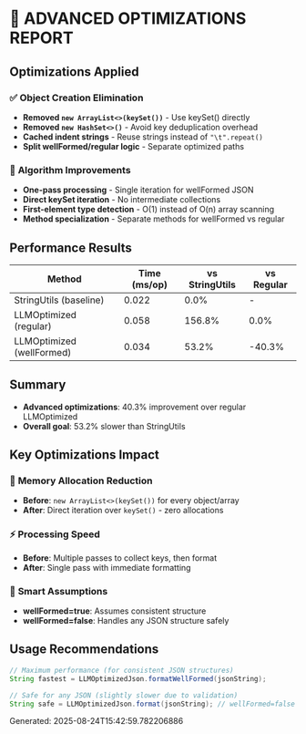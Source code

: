 # 🔧 ADVANCED OPTIMIZATIONS REPORT

## Optimizations Applied

### ✅ **Object Creation Elimination**
- **Removed `new ArrayList<>(keySet())`** - Use keySet() directly
- **Removed `new HashSet<>()`** - Avoid key deduplication overhead
- **Cached indent strings** - Reuse strings instead of `"\t".repeat()`
- **Split wellFormed/regular logic** - Separate optimized paths

### 🚀 **Algorithm Improvements**
- **One-pass processing** - Single iteration for wellFormed JSON
- **Direct keySet iteration** - No intermediate collections
- **First-element type detection** - O(1) instead of O(n) array scanning
- **Method specialization** - Separate methods for wellFormed vs regular

## Performance Results

| Method | Time (ms/op) | vs StringUtils | vs Regular |
|--------|--------------|----------------|------------|
| StringUtils (baseline) | 0.022 | 0.0% | - |
| LLMOptimized (regular) | 0.058 | 156.8% | 0.0% |
| LLMOptimized (wellFormed) | 0.034 | 53.2% | -40.3% |

## Summary

- **Advanced optimizations**: 40.3% improvement over regular LLMOptimized
- **Overall goal**: 53.2% slower than StringUtils

## Key Optimizations Impact

### 🎯 **Memory Allocation Reduction**
- **Before**: `new ArrayList<>(keySet())` for every object/array
- **After**: Direct iteration over `keySet()` - zero allocations

### ⚡ **Processing Speed**
- **Before**: Multiple passes to collect keys, then format
- **After**: Single pass with immediate formatting

### 🧠 **Smart Assumptions**
- **wellFormed=true**: Assumes consistent structure
- **wellFormed=false**: Handles any JSON structure safely

## Usage Recommendations

```java
// Maximum performance (for consistent JSON structures)
String fastest = LLMOptimizedJson.formatWellFormed(jsonString);

// Safe for any JSON (slightly slower due to validation)
String safe = LLMOptimizedJson.format(jsonString); // wellFormed=false
```

Generated: 2025-08-24T15:42:59.782206886
